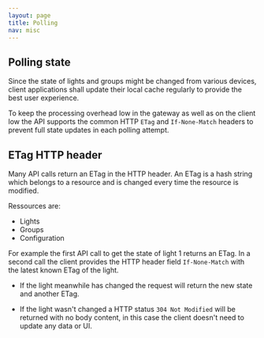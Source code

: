 ```yaml
---
layout: page
title: Polling
nav: misc
---
```


## Polling state

Since the state of lights and groups might be changed from various devices, client applications shall update their local cache regularly to provide the best user experience.

To keep the processing overhead low in the gateway as well as on the client low the API supports the common HTTP `ETag` and `If-None-Match` headers to prevent full state updates in each polling attempt.

## ETag HTTP header

Many API calls return an ETag in the HTTP header. An ETag is a hash string which belongs to a resource and is changed every time the resource is modified.

Ressources are:
 - Lights
 - Groups
 - Configuration

For example the first API call to get the state of light 1 returns an ETag.
In a second call the client provides the HTTP header field `If-None-Match` with the latest known ETag of the light.

 - If the light meanwhile has changed the request will return the new state and another ETag.

 - If the light wasn't changed a HTTP status `304 Not Modified` will be returned with no body content, in this case the client doesn't need to update any data or UI. 


